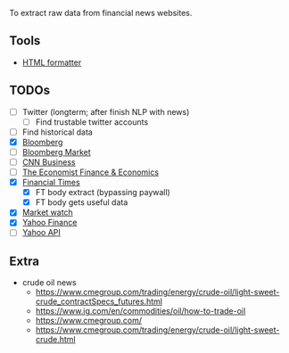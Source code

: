 To extract raw data from financial news websites.


## Tools

- [HTML formatter](https://www.freeformatter.com/html-formatter.html)

## TODOs
- [ ] Twitter (longterm; after finish NLP with news)
    - [ ] Find trustable twitter accounts
- [ ] Find historical data
- [x] [Bloomberg](https://www.bloomberg.com)
- [ ] [Bloomberg Market](https://www.bloomberg.com/markets)
- [ ] [CNN Business](https://www.cnn.com/business)
- [ ] [The Economist Finance & Economics](https://www.economist.com/finance-and-economics)
- [x] [Financial Times](https://www.ft.com)
    - [x] FT body extract (bypassing paywall)
    - [x] FT body gets useful data
- [x] [Market watch](https://www.marketwatch.com)
- [x] [Yahoo Finance](https://finance.yahoo.com)
- [ ] [Yahoo API](https://rapidapi.com/blog/how-to-use-the-yahoo-finance-api)

## Extra

- crude oil news
	- https://www.cmegroup.com/trading/energy/crude-oil/light-sweet-crude_contractSpecs_futures.html
	- https://www.ig.com/en/commodities/oil/how-to-trade-oil
	- https://www.cmegroup.com/
	- https://www.cmegroup.com/trading/energy/crude-oil/light-sweet-crude.html
